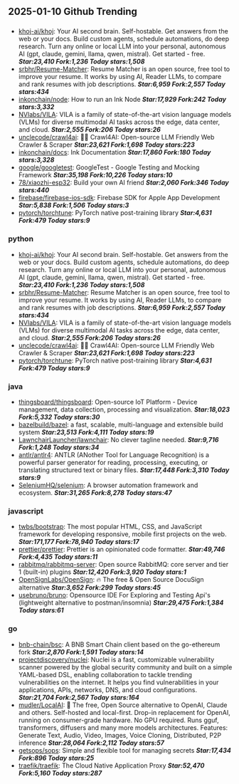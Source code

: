 ## 2025-01-10 Github Trending

### 
* [khoj-ai/khoj](https://github.com/khoj-ai/khoj): Your AI second brain. Self-hostable. Get answers from the web or your docs. Build custom agents, schedule automations, do deep research. Turn any online or local LLM into your personal, autonomous AI (gpt, claude, gemini, llama, qwen, mistral). Get started - free. ***Star:23,410 Fork:1,236 Today stars:1,508***
* [srbhr/Resume-Matcher](https://github.com/srbhr/Resume-Matcher): Resume Matcher is an open source, free tool to improve your resume. It works by using AI, Reader LLMs, to compare and rank resumes with job descriptions. ***Star:6,959 Fork:2,557 Today stars:434***
* [inkonchain/node](https://github.com/inkonchain/node): How to run an Ink Node ***Star:17,929 Fork:242 Today stars:3,332***
* [NVlabs/VILA](https://github.com/NVlabs/VILA): VILA is a family of state-of-the-art vision language models (VLMs) for diverse multimodal AI tasks across the edge, data center, and cloud. ***Star:2,555 Fork:206 Today stars:26***
* [unclecode/crawl4ai](https://github.com/unclecode/crawl4ai): 🚀🤖 Crawl4AI: Open-source LLM Friendly Web Crawler & Scraper ***Star:23,621 Fork:1,698 Today stars:223***
* [inkonchain/docs](https://github.com/inkonchain/docs): Ink Documentation ***Star:17,860 Fork:180 Today stars:3,328***
* [google/googletest](https://github.com/google/googletest): GoogleTest - Google Testing and Mocking Framework ***Star:35,198 Fork:10,226 Today stars:10***
* [78/xiaozhi-esp32](https://github.com/78/xiaozhi-esp32): Build your own AI friend ***Star:2,060 Fork:346 Today stars:440***
* [firebase/firebase-ios-sdk](https://github.com/firebase/firebase-ios-sdk): Firebase SDK for Apple App Development ***Star:5,838 Fork:1,506 Today stars:3***
* [pytorch/torchtune](https://github.com/pytorch/torchtune): PyTorch native post-training library ***Star:4,631 Fork:479 Today stars:9***

### python
* [khoj-ai/khoj](https://github.com/khoj-ai/khoj): Your AI second brain. Self-hostable. Get answers from the web or your docs. Build custom agents, schedule automations, do deep research. Turn any online or local LLM into your personal, autonomous AI (gpt, claude, gemini, llama, qwen, mistral). Get started - free. ***Star:23,410 Fork:1,236 Today stars:1,508***
* [srbhr/Resume-Matcher](https://github.com/srbhr/Resume-Matcher): Resume Matcher is an open source, free tool to improve your resume. It works by using AI, Reader LLMs, to compare and rank resumes with job descriptions. ***Star:6,959 Fork:2,557 Today stars:434***
* [NVlabs/VILA](https://github.com/NVlabs/VILA): VILA is a family of state-of-the-art vision language models (VLMs) for diverse multimodal AI tasks across the edge, data center, and cloud. ***Star:2,555 Fork:206 Today stars:26***
* [unclecode/crawl4ai](https://github.com/unclecode/crawl4ai): 🚀🤖 Crawl4AI: Open-source LLM Friendly Web Crawler & Scraper ***Star:23,621 Fork:1,698 Today stars:223***
* [pytorch/torchtune](https://github.com/pytorch/torchtune): PyTorch native post-training library ***Star:4,631 Fork:479 Today stars:9***

### java
* [thingsboard/thingsboard](https://github.com/thingsboard/thingsboard): Open-source IoT Platform - Device management, data collection, processing and visualization. ***Star:18,023 Fork:5,332 Today stars:30***
* [bazelbuild/bazel](https://github.com/bazelbuild/bazel): a fast, scalable, multi-language and extensible build system ***Star:23,513 Fork:4,111 Today stars:19***
* [LawnchairLauncher/lawnchair](https://github.com/LawnchairLauncher/lawnchair): No clever tagline needed. ***Star:9,716 Fork:1,248 Today stars:34***
* [antlr/antlr4](https://github.com/antlr/antlr4): ANTLR (ANother Tool for Language Recognition) is a powerful parser generator for reading, processing, executing, or translating structured text or binary files. ***Star:17,448 Fork:3,310 Today stars:9***
* [SeleniumHQ/selenium](https://github.com/SeleniumHQ/selenium): A browser automation framework and ecosystem. ***Star:31,265 Fork:8,278 Today stars:47***

### javascript
* [twbs/bootstrap](https://github.com/twbs/bootstrap): The most popular HTML, CSS, and JavaScript framework for developing responsive, mobile first projects on the web. ***Star:171,177 Fork:78,940 Today stars:17***
* [prettier/prettier](https://github.com/prettier/prettier): Prettier is an opinionated code formatter. ***Star:49,746 Fork:4,435 Today stars:11***
* [rabbitmq/rabbitmq-server](https://github.com/rabbitmq/rabbitmq-server): Open source RabbitMQ: core server and tier 1 (built-in) plugins ***Star:12,420 Fork:3,920 Today stars:1***
* [OpenSignLabs/OpenSign](https://github.com/OpenSignLabs/OpenSign): 🔥 The free & Open Source DocuSign alternative ***Star:3,652 Fork:299 Today stars:45***
* [usebruno/bruno](https://github.com/usebruno/bruno): Opensource IDE For Exploring and Testing Api's (lightweight alternative to postman/insomnia) ***Star:29,475 Fork:1,384 Today stars:61***

### go
* [bnb-chain/bsc](https://github.com/bnb-chain/bsc): A BNB Smart Chain client based on the go-ethereum fork ***Star:2,870 Fork:1,591 Today stars:14***
* [projectdiscovery/nuclei](https://github.com/projectdiscovery/nuclei): Nuclei is a fast, customizable vulnerability scanner powered by the global security community and built on a simple YAML-based DSL, enabling collaboration to tackle trending vulnerabilities on the internet. It helps you find vulnerabilities in your applications, APIs, networks, DNS, and cloud configurations. ***Star:21,704 Fork:2,567 Today stars:164***
* [mudler/LocalAI](https://github.com/mudler/LocalAI): 🤖 The free, Open Source alternative to OpenAI, Claude and others. Self-hosted and local-first. Drop-in replacement for OpenAI, running on consumer-grade hardware. No GPU required. Runs gguf, transformers, diffusers and many more models architectures. Features: Generate Text, Audio, Video, Images, Voice Cloning, Distributed, P2P inference ***Star:28,064 Fork:2,112 Today stars:57***
* [getsops/sops](https://github.com/getsops/sops): Simple and flexible tool for managing secrets ***Star:17,434 Fork:896 Today stars:25***
* [traefik/traefik](https://github.com/traefik/traefik): The Cloud Native Application Proxy ***Star:52,470 Fork:5,160 Today stars:287***
